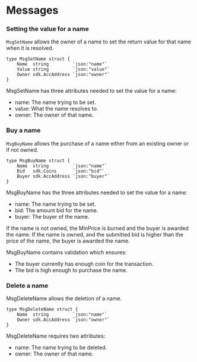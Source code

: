 # Messages

### Setting the value for a name

`MsgSetName` allows the owner of a name to set the
return value for that name when it is resolved. 

```
type MsgSetName struct {
	Name  string         `json:"name"`
	Value string         `json:"value"`
	Owner sdk.AccAddress `json:"owner"`
}
```

MsgSetName has three attributes needed to set the value for a name:

 - name: The name trying to be set.
 - value: What the name resolves to.
 - owner: The owner of that name.

### Buy a name

`MsgBuyName` allows the purchase of a
name either from an existing owner or if not owned.

```
type MsgBuyName struct {
	Name  string         `json:"name"`
	Bid   sdk.Coins      `json:"bid"`
	Buyer sdk.AccAddress `json:"buyer"`
}
```

MsgBuyName has the three attributes needed to set the value for a name:

 - name: The name trying to be set.
 - bid: The amount bid for the name.
 - buyer: The buyer of the name.

If the name is not owned, the MinPrice is burned and the buyer
is awarded the name. If the name is owned, and the submitted bid
is higher than the price of the name, the buyer is awarded the name.

MsgBuyName contains validation which ensures:
 - The buyer currently has enough coin for the transaction.
 - The bid is high enough to purchase the name.

### Delete a name

MsgDeleteName allows the deletion of a name.

```
type MsgDeleteName struct {
	Name  string         `json:"name"`
	Owner sdk.AccAddress `json:"owner"`
}
```

MsgDeleteName requires two attributes:
 - name: The name trying to be deleted.
 - owner: The owner of that name.
